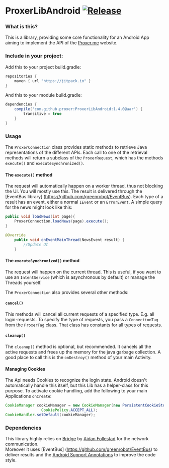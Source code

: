# ProxerLibAndroid [![Release](https://jitpack.io/v/proxer/ProxerLibAndroid.svg)](https://jitpack.io/#proxer/ProxerLibAndroid)

### What is this?

This is a library, providing some core functionality for an Android App aiming to implement the API of the [Proxer.me](https://proxer.me/) website. 

### Include in your project:

Add this to your project build.gradle:

```groovy
repositories {
    maven { url "https://jitpack.io" }
}
```

And this to your module build.gradle:

```groovy
dependencies {
    compile('com.github.proxer:ProxerLibAndroid:1.4.0@aar') {
        transitive = true
    }
}
```

### Usage

The `ProxerConnection` class provides static methods to retrieve Java representations of the different APIs. Each call to one of the retrieval methods will return a subclass of the `ProxerRequest`, which has the methods `execute()` and `executeSynchronized()`. 

#### The `execute()` method

The request will automatically happen on a worker thread, thus not blocking the UI. You will mostly use this. The result is delivered through the [EventBus library] (https://github.com/greenrobot/EventBus). Each type of a result has an event, either a normal `IEvent` or an `ErrorEvent`.
A simple query for the news might look like this:

```java
public void loadNews(int page){
    ProxerConnection.loadNews(page).execute();
}

@Override
    public void onEventMainThread(NewsEvent result) {
        //Update UI
    }
```

#### The `executeSynchronized()` method

The request will happen on the current thread. This is useful, if you want to use an `IntentService` (which is asynchronous by default) or manage the Threads yourself.

The `ProxerConnection` also provides several other methods:

#### `cancel()`

This methods will cancel all current requests of a specified type. E.g. all login-requests. To specify the type of requests, you pass a `ConnectionTag` from the `ProxerTag` class. That class has constants for all types of requests.

#### `cleanup()`

The `cleanup()` method is optional, but recommended. It cancels all the active requests and frees up the memory for the java garbage collection. A good place to call this is the `onDestroy()` method of your main Activity.

#### Managing Cookies

The Api needs Cookies to recognize the login state. Android doesn't automatically handle this itself, but this Lib has a helper-class for this purpose.
To activate cookie handling, add the following to your main Applications `onCreate`:

```java
CookieManager cookieManager = new CookieManager(new PersistentCookieStore(this),
                CookiePolicy.ACCEPT_ALL);
CookieHandler.setDefault(cookieManager);
```

### Dependencies

This library highly relies on [Bridge](https://github.com/afollestad/bridge) by [Aidan Follestad](https://github.com/afollestad) for the network communication.  
Moreover it uses [EventBus] (https://github.com/greenrobot/EventBus) to deliver results and the [Android Support Annotations](http://tools.android.com/tech-docs/support-annotations) to improve the code style.
